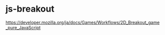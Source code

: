# js-breakout

https://developer.mozilla.org/ja/docs/Games/Workflows/2D_Breakout_game_pure_JavaScript
